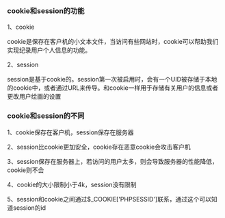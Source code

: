 ### cookie和session的功能

1、cookie

cookie是保存在客户机的小文本文件，当访问有些网站时，cookie可以帮助我们实现纪录用户个人信息的功能。

2、session

session是基于cookie的。session第一次被启用时，会有一个UID被存储于本地的cookie中，或者通过URL来传导。和cookie一样用于存储有关用户的信息或者更改用户绘画的设置

### cookie和session的不同

1、cookie保存在客户机，session保存在服务器

2、session比cookie更加安全，cookie存在恶意cookie会攻击客户机

3、session保存在服务器上，若访问的用户太多，则会导致服务器的性能降低，cookie则不会

4、cookie的大小限制小于4k，session没有限制

5、session和cookie之间通过$_COOKIE['PHPSESSID']联系，通过这个可以知道session的id